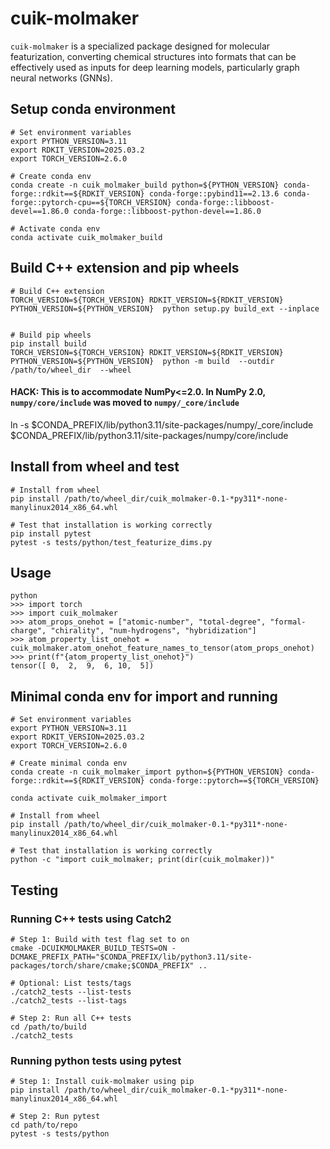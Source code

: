 # cuik-molmaker
`cuik-molmaker` is a specialized package designed for molecular featurization, converting chemical structures into formats that can be effectively used as inputs for deep learning models, particularly graph neural networks (GNNs).
## Setup conda environment
```
# Set environment variables
export PYTHON_VERSION=3.11
export RDKIT_VERSION=2025.03.2
export TORCH_VERSION=2.6.0

# Create conda env
conda create -n cuik_molmaker_build python=${PYTHON_VERSION} conda-forge::rdkit==${RDKIT_VERSION} conda-forge::pybind11==2.13.6 conda-forge::pytorch-cpu==${TORCH_VERSION} conda-forge::libboost-devel==1.86.0 conda-forge::libboost-python-devel==1.86.0 

# Activate conda env
conda activate cuik_molmaker_build
```

## Build C++ extension and pip wheels
```
# Build C++ extension
TORCH_VERSION=${TORCH_VERSION} RDKIT_VERSION=${RDKIT_VERSION}   PYTHON_VERSION=${PYTHON_VERSION}  python setup.py build_ext --inplace


# Build pip wheels
pip install build
TORCH_VERSION=${TORCH_VERSION} RDKIT_VERSION=${RDKIT_VERSION}   PYTHON_VERSION=${PYTHON_VERSION}  python -m build  --outdir /path/to/wheel_dir  --wheel

```

#### HACK: This is to accommodate NumPy<=2.0. In NumPy 2.0, `numpy/core/include` was moved to `numpy/_core/include`
ln -s $CONDA_PREFIX/lib/python3.11/site-packages/numpy/_core/include $CONDA_PREFIX/lib/python3.11/site-packages/numpy/core/include


## Install from wheel and test
```
# Install from wheel
pip install /path/to/wheel_dir/cuik_molmaker-0.1-*py311*-none-manylinux2014_x86_64.whl

# Test that installation is working correctly
pip install pytest
pytest -s tests/python/test_featurize_dims.py
```

## Usage
```
python
>>> import torch
>>> import cuik_molmaker
>>> atom_props_onehot = ["atomic-number", "total-degree", "formal-charge", "chirality", "num-hydrogens", "hybridization"]
>>> atom_property_list_onehot = cuik_molmaker.atom_onehot_feature_names_to_tensor(atom_props_onehot)
>>> print(f"{atom_property_list_onehot}")
tensor([ 0,  2,  9,  6, 10,  5])
```

## Minimal conda env for import and running
```
# Set environment variables
export PYTHON_VERSION=3.11
export RDKIT_VERSION=2025.03.2
export TORCH_VERSION=2.6.0

# Create minimal conda env
conda create -n cuik_molmaker_import python=${PYTHON_VERSION} conda-forge::rdkit==${RDKIT_VERSION} conda-forge::pytorch==${TORCH_VERSION}

conda activate cuik_molmaker_import

# Install from wheel
pip install /path/to/wheel_dir/cuik_molmaker-0.1-*py311*-none-manylinux2014_x86_64.whl

# Test that installation is working correctly
python -c "import cuik_molmaker; print(dir(cuik_molmaker))"
```

## Testing
### Running C++ tests using Catch2
```
# Step 1: Build with test flag set to on
cmake -DCUIKMOLMAKER_BUILD_TESTS=ON -DCMAKE_PREFIX_PATH="$CONDA_PREFIX/lib/python3.11/site-packages/torch/share/cmake;$CONDA_PREFIX" ..

# Optional: List tests/tags
./catch2_tests --list-tests
./catch2_tests --list-tags

# Step 2: Run all C++ tests
cd /path/to/build
./catch2_tests
```

### Running python tests using pytest
```
# Step 1: Install cuik-molmaker using pip
pip install /path/to/wheel_dir/cuik_molmaker-0.1-*py311*-none-manylinux2014_x86_64.whl

# Step 2: Run pytest
cd path/to/repo
pytest -s tests/python
```